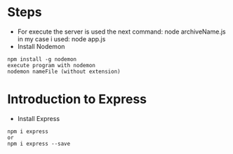 # Steps
* For execute the server is used the next command: node archiveName.js in my case i used: node app.js
* Install Nodemon

```
npm install -g nodemon
execute program with nodemon
nodemon nameFile (without extension)
```

# Introduction to Express

* Install Express 
```
npm i express
or
npm i express --save
```
